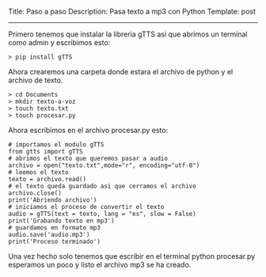 Title: Paso a paso
Description: Pasa texto a mp3 con Python
Template: post

----

Primero tenemos que instalar la libreria gTTS asi que abrimos un terminal como admin y escribimos esto:
```
> pip install gTTS
```

Ahora crearemos una carpeta donde estara el archivo de python y el archivo de texto.

```
> cd Documents
> mkdir texto-a-voz
> touch texto.txt
> touch procesar.py
```

Ahora escribimos en el archivo procesar.py esto:

```
# importamos el modulo gTTS
from gtts import gTTS
# abrimos el texto que queremos pasar a audio
archivo = open("texto.txt",mode="r", encoding="utf-8")
# leemos el texto
texto = archivo.read()
# el texto queda guardado asi que cerramos el archivo
archivo.close()
print('Abriendo archivo')
# iniciamos el proceso de convertir el texto
audio = gTTS(text = texto, lang = "es", slow = False)
print('Grabando texto en mp3')
# guardamos en formato mp3
audio.save('audio.mp3')
print('Proceso terminado')
```


Una vez hecho solo tenemos que escribir en el terminal python procesar.py esperamos un poco y listo el archivo mp3 se ha creado.